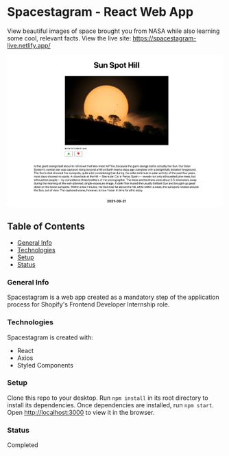 # Spacestagram - React Web App
View beautiful images of space brought you from NASA while also learning some cool, relevant facts.
View the live site: https://spacestagram-live.netlify.app/

![Homepage](/src/images/main-image.png)

## Table of Contents
* [General Info](#general-info)
* [Technologies](#technologies)
* [Setup](#setup)
* [Status](#status)

### General Info
Spacestagram is a web app created as a mandatory step of the application process for Shopify's Frontend Developer Internship role.

### Technologies
Spacestagram is created with:
- React
- Axios
- Styled Components

### Setup
Clone this repo to your desktop. 
Run ```npm install``` in its root directory to install its dependencies.
Once dependencies are installed, run ```npm start```.
Open [http://localhost:3000](http://localhost:3000) to view it in the browser.

### Status
Completed
